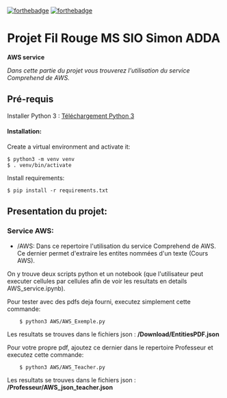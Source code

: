 [![forthebadge](https://forthebadge.com/images/badges/made-with-python.svg)](https://forthebadge.com) [![forthebadge](https://forthebadge.com/images/badges/built-with-love.svg)](https://forthebadge.com)

# Projet Fil Rouge MS SIO Simon ADDA 

**AWS service**

*Dans cette partie du projet vous trouverez l'utilisation du service Comprehend de AWS.*

## Pré-requis

Installer Python 3 : [Téléchargement Python 3](https://www.python.org/downloads/)


#### Installation:

Create a virtual environment and activate it:

    $ python3 -m venv venv
    $ . venv/bin/activate

Install requirements:

    $ pip install -r requirements.txt

## Presentation du projet:

### Service AWS:

- /AWS: Dans ce repertoire l'utilisation du service Comprehend de AWS. Ce dernier permet d'extraire les entites nommées d'un texte (Cours AWS).

On y trouve deux scripts python et un notebook (que l'utilisateur peut executer cellules par cellules afin de voir les resultats en details AWS_service.ipynb).

Pour tester avec des pdfs deja fourni, executez simplement cette commande:

        $ python3 AWS/AWS_Exemple.py

Les resultats se trouves dans le fichiers json : **/Download/EntitiesPDF.json**

Pour votre propre pdf, ajoutez ce dernier dans le repertoire Professeur et executez cette commande:

        $ python3 AWS/AWS_Teacher.py

Les resultats se trouves dans le fichiers json : **/Professeur/AWS_json_teacher.json**
